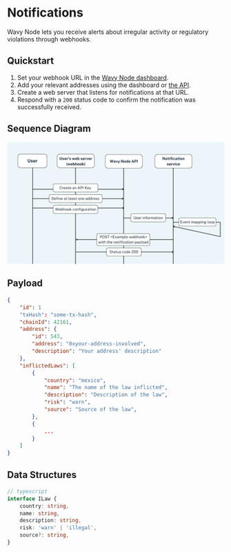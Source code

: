 # Notifications

Wavy Node lets you receive alerts about irregular activity or regulatory violations through webhooks.

## Quickstart

1. Set your webhook URL in the [Wavy Node dashboard](https://wavynode.com/dashboard).
2. Add your relevant addresses using the dashboard or [the API](/api/v1/addresses).
3. Create a web server that listens for notifications at that URL.
4. Respond with a `200` status code to confirm the notification was successfully received.

## Sequence Diagram

![[Notifications Diagram]](/img/notificationsDiagramEn.png)

## Payload
```json 
{
    "id": 1
    "txHash": "some-tx-hash",
    "chainId": 42161,
    "address": {
        "id": 543,
        "address": "0xyour-address-involved",
        "description": "Your address' description"
    },
    "inflictedLaws": [
        {
            "country": "mexico",
            "name": "The name of the law inflicted",
            "description": "Description of the law",
            "risk": "warn",
            "source": "Source of the law",
        },
        {
            ...
        }
    ]
}
```

## Data Structures
```typescript 
// typescript
interface ILaw {
    country: string,
    name: string,
    description: string,
    risk: 'warn' | 'illegal',
    source?: string,
}
```